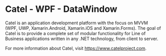 # Catel - WPF - DataWindow

Catel is an application development platform with the focus on MVVM (WPF, UWP, Xamarin.Android, Xamarin.iOS and Xamarin.Forms). The goal of Catel is to provide a complete set of modular functionality for Line of Business applications  written in any .NET technology, from client to server.

For more information about Catel, visit https://www.catelproject.com.